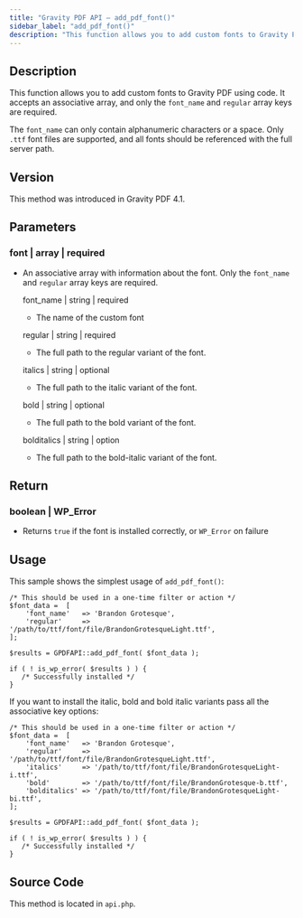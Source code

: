 ```yaml
---
title: "Gravity PDF API – add_pdf_font()"
sidebar_label: "add_pdf_font()"
description: "This function allows you to add custom fonts to Gravity PDF using code. It accepts an associative array and only the `font_name` and `regular` array keys are required."
---
```


## Description

This function allows you to add custom fonts to Gravity PDF using code. It accepts an associative array, and only the `font_name` and `regular` array keys are required.

The `font_name` can only contain alphanumeric characters or a space. Only `.ttf` font files are supported, and all fonts should be referenced with the full server path.

## Version

This method was introduced in Gravity PDF 4.1.

## Parameters

### font \| array \| required
* An associative array with information about the font. Only the `font_name` and `regular` array keys are required.

    font\_name \| string \| required
    * The name of the custom font

    regular \| string \| required
    * The full path to the regular variant of the font.

    italics \| string \| optional
    * The full path to the italic variant of the font.

    bold \| string \| optional
    * The full path to the bold variant of the font.

    bolditalics \| string \| option
    * The full path to the bold-italic variant of the font.

## Return

### boolean \| WP\_Error
* Returns `true` if the font is installed correctly, or `WP_Error` on failure

## Usage

This sample shows the simplest usage of `add_pdf_font()`:

```
/* This should be used in a one-time filter or action */
$font_data =  [
    'font_name'   => 'Brandon Grotesque',
    'regular'     => '/path/to/ttf/font/file/BrandonGrotesqueLight.ttf',
];

$results = GPDFAPI::add_pdf_font( $font_data );

if ( ! is_wp_error( $results ) ) {
   /* Successfully installed */
}
```

If you want to install the italic, bold and bold italic variants pass all the associative key options:

```
/* This should be used in a one-time filter or action */
$font_data =  [
    'font_name'   => 'Brandon Grotesque',
    'regular'     => '/path/to/ttf/font/file/BrandonGrotesqueLight.ttf',
    'italics'     => '/path/to/ttf/font/file/BrandonGrotesqueLight-i.ttf',
    'bold'        => '/path/to/ttf/font/file/BrandonGrotesque-b.ttf',
    'bolditalics' => '/path/to/ttf/font/file/BrandonGrotesqueLight-bi.ttf',
];

$results = GPDFAPI::add_pdf_font( $font_data );

if ( ! is_wp_error( $results ) ) {
   /* Successfully installed */
}
```

## Source Code

This method is located in `api.php`.
